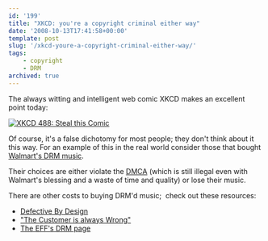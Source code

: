 ```yaml
---
id: '199'
title: "XKCD: you're a copyright criminal either way"
date: '2008-10-13T17:41:58+00:00'
template: post
slug: '/xkcd-youre-a-copyright-criminal-either-way/'
tags:
    - copyright
    - DRM
archived: true
---
```


The always witting and intelligent web comic XKCD makes an excellent point
today:

[![XKCD 488: Steal this Comic](https://imgs.xkcd.com/comics/steal_this_comic.png)](https://xkcd.com/488/)

Of course, it's a false dichotomy for most people; they don't think about it
this way. For an example of this in the real world consider those that bought
[Walmart's DRM music](http://boingboing.net/2008/09/26/walmart-shutting-dow.html).

Their choices are either violate the
[DMCA](http://en.wikipedia.org/wiki/Digital_Millennium_Copyright_Act) (which
is still illegal even with Walmart's blessing and a waste of time and quality)
or lose their music.

<!-- more -->

There are other costs to buying DRM'd music;  check out these resources:

-   [Defective By Design](http://www.defectivebydesign.org/)
-   ["The Customer is always Wrong"](http://www.eff.org/pages/customer-always-wrong-users-guide-drm-online-music)
-   [The EFF's DRM page](http://www.eff.org/issues/drm)
